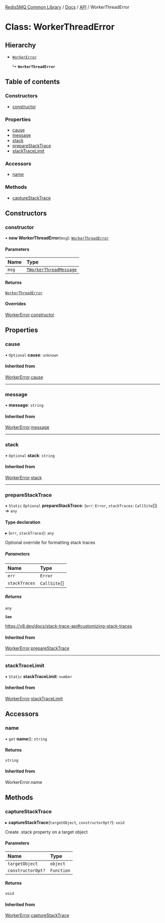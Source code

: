 [RedisSMQ Common Library](../../../README.md) / [Docs](../../README.md) / [API](../README.md) / WorkerThreadError

# Class: WorkerThreadError

## Hierarchy

- [`WorkerError`](WorkerError.md)

  ↳ **`WorkerThreadError`**

## Table of contents

### Constructors

- [constructor](WorkerThreadError.md#constructor)

### Properties

- [cause](WorkerThreadError.md#cause)
- [message](WorkerThreadError.md#message)
- [stack](WorkerThreadError.md#stack)
- [prepareStackTrace](WorkerThreadError.md#preparestacktrace)
- [stackTraceLimit](WorkerThreadError.md#stacktracelimit)

### Accessors

- [name](WorkerThreadError.md#name)

### Methods

- [captureStackTrace](WorkerThreadError.md#capturestacktrace)

## Constructors

### constructor

• **new WorkerThreadError**(`msg`): [`WorkerThreadError`](WorkerThreadError.md)

#### Parameters

| Name | Type |
| :------ | :------ |
| `msg` | [`TWorkerThreadMessage`](../README.md#tworkerthreadmessage) |

#### Returns

[`WorkerThreadError`](WorkerThreadError.md)

#### Overrides

[WorkerError](WorkerError.md).[constructor](WorkerError.md#constructor)

## Properties

### cause

• `Optional` **cause**: `unknown`

#### Inherited from

[WorkerError](WorkerError.md).[cause](WorkerError.md#cause)

___

### message

• **message**: `string`

#### Inherited from

[WorkerError](WorkerError.md).[message](WorkerError.md#message)

___

### stack

• `Optional` **stack**: `string`

#### Inherited from

[WorkerError](WorkerError.md).[stack](WorkerError.md#stack)

___

### prepareStackTrace

▪ `Static` `Optional` **prepareStackTrace**: (`err`: `Error`, `stackTraces`: `CallSite`[]) => `any`

#### Type declaration

▸ (`err`, `stackTraces`): `any`

Optional override for formatting stack traces

##### Parameters

| Name | Type |
| :------ | :------ |
| `err` | `Error` |
| `stackTraces` | `CallSite`[] |

##### Returns

`any`

**`See`**

https://v8.dev/docs/stack-trace-api#customizing-stack-traces

#### Inherited from

[WorkerError](WorkerError.md).[prepareStackTrace](WorkerError.md#preparestacktrace)

___

### stackTraceLimit

▪ `Static` **stackTraceLimit**: `number`

#### Inherited from

[WorkerError](WorkerError.md).[stackTraceLimit](WorkerError.md#stacktracelimit)

## Accessors

### name

• `get` **name**(): `string`

#### Returns

`string`

#### Inherited from

WorkerError.name

## Methods

### captureStackTrace

▸ **captureStackTrace**(`targetObject`, `constructorOpt?`): `void`

Create .stack property on a target object

#### Parameters

| Name | Type |
| :------ | :------ |
| `targetObject` | `object` |
| `constructorOpt?` | `Function` |

#### Returns

`void`

#### Inherited from

[WorkerError](WorkerError.md).[captureStackTrace](WorkerError.md#capturestacktrace)
